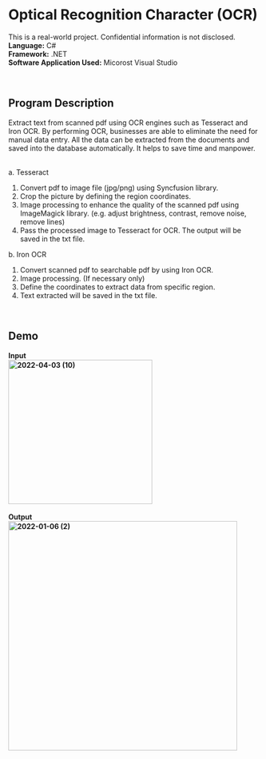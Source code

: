# Optical Recognition Character (OCR)
This is a real-world project. Confidential information is not disclosed.<br>
<b>Language:</b> C# <br>
<b>Framework:</b> .NET <br>
<b>Software Application Used:</b> Micorost Visual Studio

<br>
<h2> Program Description </h2>
Extract text from scanned pdf using OCR engines such as Tesseract and Iron OCR. By performing OCR, businesses are able to eliminate the need for manual data entry. All the data can be extracted from the documents and saved into the database automatically. It helps to save time and manpower.<br><br>

a. Tesseract
1. Convert pdf to image file (jpg/png) using Syncfusion library.
2. Crop the picture by defining the region coordinates.
3. Image processing to enhance the quality of the scanned pdf using ImageMagick library. (e.g. adjust brightness, contrast, remove noise, remove lines) 
4. Pass the processed image to Tesseract for OCR. The output will be saved in the txt file.

b. Iron OCR
1. Convert scanned pdf to searchable pdf by using Iron OCR.
2. Image processing. (If necessary only)
3. Define the coordinates to extract data from specific region.
4. Text extracted will be saved in the txt file.

<br>
<h2>Demo</h2>
<b>Input<br>
<img width="288" alt="2022-04-03 (10)" src="https://user-images.githubusercontent.com/70939387/161436006-7d702124-1ab4-49e4-8572-f8ea249e2f6f.png">
<br><br>
Output<br>
<img width="458" alt="2022-01-06 (2)" src="https://user-images.githubusercontent.com/70939387/148379427-033516be-7e84-4eca-af0e-8f394522197e.png">




